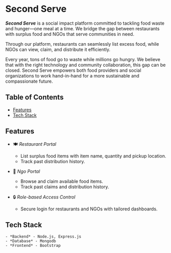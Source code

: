 # Second Serve

***Second Serve*** is a social impact platform committed to tackling food waste and hunger—one meal at a time. We bridge the gap between restaurants with surplus food and NGOs that serve communities in need.

Through our platform, restaurants can seamlessly list excess food, while NGOs can view, claim, and distribute it efficiently.

Every year, tons of food go to waste while millions go hungry. We believe that with the right technology and community collaboration, this gap can be closed. Second Serve empowers both food providers and social organizations to work hand-in-hand for a more sustainable and compassionate future.

## Table of Contents
- [Features](#features)
- [Tech Stack](#tech-stack)

## Features
- 🍽️ *Restaurant Portal*  
    - List surplus food items with item name, quantity and pickup location.  
    - Track past distribution history.
- 🤝 *Ngo Portal*  
    - Browse and claim available food items.  
    - Track past claims and distribution history. 

- 🔒 *Role-based Access Control*  
    - Secure login for restaurants and NGOs with tailored dashboards. 

## Tech Stack
    - *Backend* - Node.js, Express.js
    - *Database* - Mongodb
    - *Frontend* - Bootstrap
